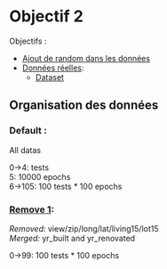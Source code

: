 # Objectif 2
Objectifs :
 - [Ajout de random dans les données](tiers.py)
 - [Données réelles](real.py):
    * [Dataset](https://www.kaggle.com/harlfoxem/housesalesprediction)

## Organisation des données

### Default :
All datas 

0->4: tests\
5: 10000 epochs\
6->105: 100 tests * 100 epochs

### [Remove 1](data/Obj2/real/remove1):
_Removed:_ view/zip/long/lat/living15/lot15 \
_Merged:_ yr_built and yr_renovated

0->99: 100 tests * 100 epochs
